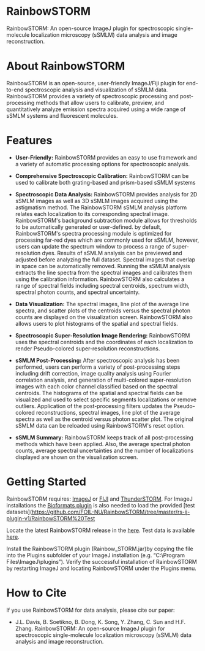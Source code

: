# RainbowSTORM
RainbowSTORM: An open-source ImageJ plugin for spectroscopic single-molecule localization microscopy (sSMLM) data analysis and image reconstruction.

# About RainbowSTORM

RainbowSTORM is an open-source, user-friendly ImageJ/Fiji plugin for end-to-end spectroscopic analysis and visualization of sSMLM data. RainbowSTORM provides a variety of spectroscopic processing and post-processing methods that allow users to calibrate, preview, and quantitatively analyze emission spectra acquired using a wide range of sSMLM systems and fluorescent molecules.

# Features
- **User-Friendly:** RainbowSTORM provides an easy to use framework and a variety of automatic processing options for spectroscopic analysis.

- **Comprehensive Spectroscopic Calibration:** RainbowSTORM can be used to calibrate both grating-based and prism-based sSMLM systems

- **Spectroscopic Data Analysis:** RainbowSTORM provides analysis for 2D sSMLM images as well as 3D sSMLM images acquired using the astigmatism method. The RainbowSTORM sSMLM analysis platform relates each localization to its corresponding spectral image. RainbowSTORM's background subtraction module allows for thresholds to be automatically generated or user-defined. by default, RainbowSTORM's spectra processing module is optimized for processing far-red dyes which are commonly used for sSMLM, however, users can update the spectrum window to process a range of super-resolution dyes. Results of sSMLM analysis can be previewed and adjusted before analyzing the full dataset. Spectral images that overlap in space can be automatically removed. Running the sSMLM analysis extracts the line spectra from the spectral images and calibrates them using the calibration information. RainbowSTORM also calculates a range of spectral fields including spectral centroids, spectrum width, spectral photon counts, and spectral uncertainty.

- **Data Visualization:** The spectral images, line plot of the average line spectra, and scatter plots of the centroids versus the spectral photon counts are displayed on the visualization screen. RainbowSTORM also allows users to plot histograms of the spatial and spectral fields.

- **Spectroscopic Super-Resolution Image Rendering:** RainbowSTORM uses the spectral centroids and the coordinates of each localization to render Pseudo-colored super-resolution reconstructions. 

- **sSMLM Post-Processing:** After spectroscopic analysis has been performed, users can perform a variety of post-processing steps including drift correction, image quality analysis using Fourier correlation analysis, and generation of multi-colored super-resolution images with each color channel classified based on the spectral centroids. The histograms of the spatial and spectral fields can be visualized and used to select specific segments localizations or remove outliers. Application of the post-processing filters updates the Pseudo-colored reconstructions, spectral images, line plot of the average spectra as well as the centroid versus photon scatter plot. The original sSMLM data can be reloaded using RainbowSTORM's reset option.

- **sSMLM Summary:** RainbowSTORM keeps track of all post-processing methods which have been applied. Also, the average spectral photon counts, average spectral uncertainties and the number of localizations displayed are shown on the visualization screen.


# Getting Started
RainbowSTORM requires: [ImageJ](https://imagej.nih.gov/ij/download.html) or [FIJI](https://imagej.net/Fiji/Downloads) and [ThunderSTORM](https://github.com/zitmen/thunderstorm/wiki/Downloads). For ImageJ installations the [Bioformats plugin](https://www.openmicroscopy.org/bio-formats/downloads/) is also needed to load the provided [test datasets](https://github.com/FOIL-NU/RainbowSTORM/tree/master/rs-ij-plugin-v1/RainbowSTORM%20Test

Locate the latest RainbowSTORM release in the [here](https://github.com/FOIL-NU/RainbowSTORM/tree/master/rs-ij-plugin-v1/Current%20Release). Test data is available [here](https://github.com/FOIL-NU/RainbowSTORM/tree/master/rs-ij-plugin-v1/RainbowSTORM%20Test).

Install the RainbowSTORM plugin (Rainbow_STORM.jar)by copying the file into the Plugins subfolder of your ImageJ installation (e.g. “C:\Program Files\ImageJ\plugins”).  Verify the successful installation of RainbowSTORM by restarting ImageJ and locating RainbowSTORM under the Plugins menu.


# How to Cite
If you use RainbowSTORM for data analysis, please cite our paper:
- J.L. Davis, B. Soetikno, B. Dong, K. Song, Y. Zhang, C. Sun and H.F. Zhang. RainbowSTORM: An open-source ImageJ plugin for spectroscopic single-molecule localization microscopy (sSMLM) data analysis and image reconstruction.
